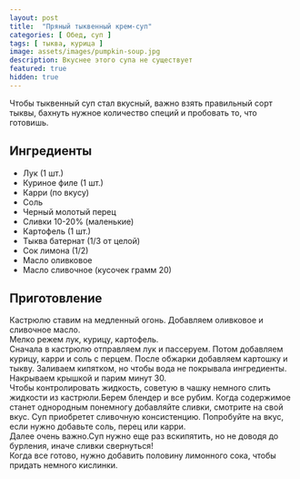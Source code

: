 ```yaml
---
layout: post
title:  "Пряный тыквенный крем-суп"
categories: [ Обед, суп ]
tags: [ тыква, курица ]
image: assets/images/pumpkin-soup.jpg
description: Вкуснее этого супа не существует
featured: true
hidden: true
---
```


Чтобы тыквенный суп стал вкусный, важно взять правильный сорт тыквы, бахнуть нужное количество специй и пробовать то, что готовишь.

## Ингредиенты  

* Лук (1 шт.)
* Куриное филе (1 шт.)
* Карри (по вкусу)
* Соль
* Черный молотый перец
* Сливки 10-20% (маленькие)
* Картофель (1 шт.)
* Тыква батернат (1/3 от целой)
* Сок лимона (1/2)
* Масло оливковое
* Масло сливочное (кусочек грамм 20)

## Приготовление  

Кастрюлю ставим на медленный огонь. Добавляем оливковое и сливочное масло.  
Мелко режем лук, курицу, картофель.  
Сначала в кастрюлю отправляем лук и пассеруем. Потом добавляем курицу, карри и соль с перцем. После обжарки добавляем картошку и тыкву. Заливаем кипятком, но чтобы вода не покрывала ингредиенты. Накрываем крышкой и парим минут 30.  
Чтобы контролировать жидкость, советую в чашку немного слить жидкости из кастрюли.Берем блендер и все рубим. Когда содержимое станет однородным понемногу добавляйте сливки, смотрите на свой вкус. Суп приобретет сливочную консистенцию. Попробуйте на вкус, если нужно добавьте соль, перец или карри.  
Далее очень важно.Суп нужно еще раз вскипятить, но не доводя до бурления, иначе сливки свернуться!  
Когда все готово, нужно добавить половину лимонного сока, чтобы придать немного кислинки.  
